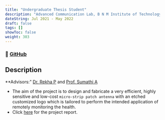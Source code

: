 ```yaml
---
title: "Undergraduate Thesis Student"
description: "Advanced Communication Lab, B N M Institute of Technology"
dateString: Jul 2021 - May 2022
draft: false
tags: []
showToc: false
weight: 303
--- 
```

### 🔗 [GitHub](https://github.com/ShisheerKaushik24/Wearable_Antenna)

## Description
**Advisors:" [Dr. Rekha P](https://www.bnmit.org/electronics-communication-engineering/faculties-ece/dr-rekha-p/) and [Prof. Sumathi A](https://www.bnmit.org/electronics-communication-engineering/faculties-ece/sumathi-a/)

- The aim of the project is to design and fabricate a very efficient, highly sensitive and low-cost `micro-strip patch antenna` with an etched customized logo which is tailored to perform the intended application of remotely monitoring the health.
- Click [here](https://drive.google.com/file/d/1qUgaxbiJ-Dc67If54K6RPYvux4j_58Rt/) for the project report.
